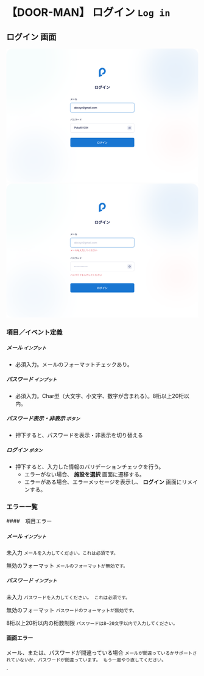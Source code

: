 # 【DOOR-MAN】 **ログイン** `Log in`

## **ログイン** 画面

![nf](image/jp/dm/400doorman/log-in.png)
![nf](image/jp/dm/400doorman/log-in-error.png)


### 項目／イベント定義

##### メール  `インプット`

- 必須入力。メールのフォーマットチェックあり。

##### パスワード  `インプット`

- 必須入力。Char型（大文字、小文字、数字が含まれる）。8桁以上20桁以内。

##### パスワード表示・非表示  `ボタン` 

- 押下すると、パスワードを表示・非表示を切り替える

##### ログイン  `ボタン` 

- 押下すると、入力した情報のバリデーションチェックを行う。
   - エラーがない場合、 **施設を選択** 画面に遷移する。
   - エラーがある場合、エラーメッセージを表示し、 **ログイン** 画面にリメインする。

### エラー一覧

####　項目エラー

##### メール `インプット`

未入力
   `メールを入力してください。これは必須です。`

無効のフォーマット
   `メールのフォーマットが無効です。`

##### パスワード  `インプット` 

未入力
   `パスワードを入力してください。 これは必須です。`

無効のフォーマット
   `パスワードのフォーマットが無効です。`

8桁以上20桁以内の桁数制限
   `パスワードは8~20文字以内で入力してください。`

#### 画面エラー

メール、または、パスワードが間違っている場合
   `メールが間違っているかサポートされていないか、パスワードが間違っています。 もう一度やり直してください。`



`

